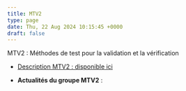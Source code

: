 ```yaml
---
title: MTV2
type: page
date: Thu, 22 Aug 2024 10:15:45 +0000
draft: false
---
```


MTV2 : Méthodes de test pour la validation et la vérification

  * [Description MTV2 : disponible ici](/gropu/mtv2/)



  * **Actualités du groupe MTV2** :


